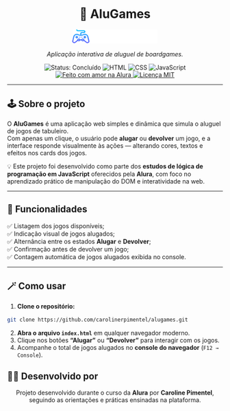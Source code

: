 <h1 align="center">🎲 AluGames</h1>

<p align="center">
  <img src="img/logo.svg" alt="Logo AluGames" width="200">
</p>

<p align="center">
  <em>Aplicação interativa de aluguel de boardgames.</em>
</p>

<p align="center">
  <img src="https://img.shields.io/badge/Status-Concluído-00F4BF?style=for-the-badge" alt="Status: Concluído">
  <img src="https://img.shields.io/badge/HTML-5-orange?style=for-the-badge&logo=html5" alt="HTML">
  <img src="https://img.shields.io/badge/CSS-3-blue?style=for-the-badge&logo=css3" alt="CSS">
  <img src="https://img.shields.io/badge/JavaScript-ES6-yellow?style=for-the-badge&logo=javascript" alt="JavaScript">
  <a href="https://www.alura.com.br" target="_blank">
    <img src="https://img.shields.io/badge/Feito%20com%20❤%20na-Alura-505EFF?style=for-the-badge" alt="Feito com amor na Alura">
      <a href="https://opensource.org/licenses/MIT" target="_blank">
    <img src="https://img.shields.io/badge/Licença-MIT-00F4BF?style=for-the-badge" alt="Licença MIT">
  </a>
  </a>
</p>

---

## 🕹️ Sobre o projeto

O **AluGames** é uma aplicação web simples e dinâmica que simula o aluguel de jogos de tabuleiro.  
Com apenas um clique, o usuário pode **alugar** ou **devolver** um jogo, e a interface responde visualmente às ações — alterando cores, textos e efeitos nos cards dos jogos.

💡 Este projeto foi desenvolvido como parte dos **estudos de lógica de programação em JavaScript** oferecidos pela **Alura**, com foco no aprendizado prático de manipulação do DOM e interatividade na web.

---

## 🧩 Funcionalidades

✅ Listagem dos jogos disponíveis;  
✅ Indicação visual de jogos alugados;  
✅ Alternância entre os estados **Alugar** e **Devolver**;  
✅ Confirmação antes de devolver um jogo;  
✅ Contagem automática de jogos alugados exibida no console.

---

<h2>🪄 Como usar</h2>

<ol>
  <li><strong>Clone o repositório:</strong></li>
</ol>

```bash
git clone https://github.com/carolinerpimentel/alugames.git
```
<ol start="2">
  <li><strong>Abra o arquivo <code>index.html</code></strong> em qualquer navegador moderno.</li>
  <li>Clique nos botões <strong>“Alugar”</strong> ou <strong>“Devolver”</strong> para interagir com os jogos.</li>
  <li>Acompanhe o total de jogos alugados no <strong>console do navegador</strong> (<code>F12 → Console</code>).</li>
</ol>

## 🧑‍💻 Desenvolvido por

<p align="center">
  Projeto desenvolvido durante o curso da <strong>Alura</strong> por <strong>Caroline Pimentel</strong>, seguindo as orientações e práticas ensinadas na plataforma.<br>
</p>





